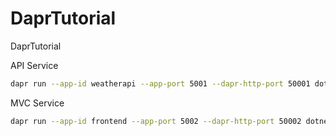 # DaprTutorial
DaprTutorial


API Service
```bash
dapr run --app-id weatherapi --app-port 5001 --dapr-http-port 50001 dotnet run
```

MVC Service
```bash
dapr run --app-id frontend --app-port 5002 --dapr-http-port 50002 dotnet run
```


